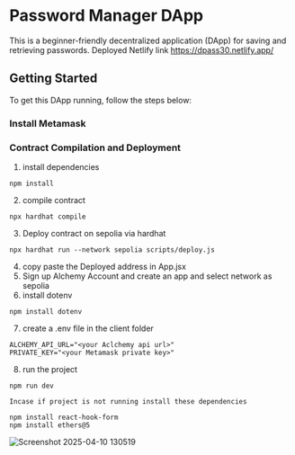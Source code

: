 # Password Manager DApp 
 This is a beginner-friendly decentralized application (DApp) for saving and retrieving passwords.
 Deployed Netlify link 
 https://dpass30.netlify.app/

## Getting Started
To get this DApp running, follow the steps below:

### Install Metamask
### Contract Compilation and Deployment
1. install dependencies
```
npm install
```
2. compile contract
```
npx hardhat compile
```
3. Deploy contract on sepolia via hardhat
```
npx hardhat run --network sepolia scripts/deploy.js
```
4. copy paste the Deployed address in App.jsx
5. Sign up Alchemy Account and create an app and select network as sepolia
6. install dotenv 
```
npm install dotenv
```
7. create a .env file in the client folder
```
ALCHEMY_API_URL="<your Aclchemy api url>"
PRIVATE_KEY="<your Metamask private key>"
```
8. run the project
```
npm run dev
```
`Incase if project is not running install these dependencies`
```
npm install react-hook-form
npm install ethers@5
```

![Screenshot 2025-04-10 130519](https://github.com/user-attachments/assets/d9133d1a-6b57-4ef2-b68f-c4597159a3de)
